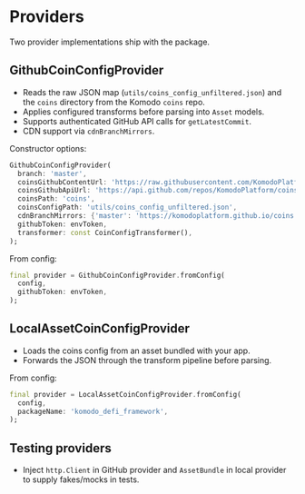 # Providers

Two provider implementations ship with the package.

## GithubCoinConfigProvider

- Reads the raw JSON map (`utils/coins_config_unfiltered.json`) and the `coins`
  directory from the Komodo `coins` repo.
- Applies configured transforms before parsing into `Asset` models.
- Supports authenticated GitHub API calls for `getLatestCommit`.
- CDN support via `cdnBranchMirrors`.

Constructor options:

```dart
GithubCoinConfigProvider(
  branch: 'master',
  coinsGithubContentUrl: 'https://raw.githubusercontent.com/KomodoPlatform/coins',
  coinsGithubApiUrl: 'https://api.github.com/repos/KomodoPlatform/coins',
  coinsPath: 'coins',
  coinsConfigPath: 'utils/coins_config_unfiltered.json',
  cdnBranchMirrors: {'master': 'https://komodoplatform.github.io/coins'},
  githubToken: envToken,
  transformer: const CoinConfigTransformer(),
);
```

From config:

```dart
final provider = GithubCoinConfigProvider.fromConfig(
  config,
  githubToken: envToken,
);
```

## LocalAssetCoinConfigProvider

- Loads the coins config from an asset bundled with your app.
- Forwards the JSON through the transform pipeline before parsing.

From config:

```dart
final provider = LocalAssetCoinConfigProvider.fromConfig(
  config,
  packageName: 'komodo_defi_framework',
);
```

## Testing providers

- Inject `http.Client` in GitHub provider and `AssetBundle` in local provider to
  supply fakes/mocks in tests.
